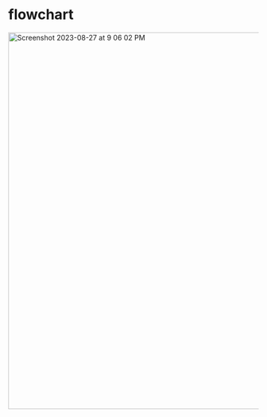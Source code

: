 # flowchart

<img width="759" alt="Screenshot 2023-08-27 at 9 06 02 PM" src="https://github.com/coldricekid/flowchart/assets/119987878/c8665c0d-2082-42bb-83cc-795c09ef62ab">
